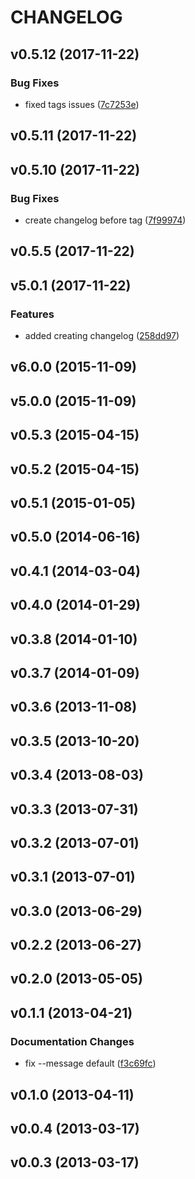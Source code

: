 # CHANGELOG



## v0.5.12 (2017-11-22)

### Bug Fixes
- fixed tags issues ([7c7253e](https://bitbucket.org/panorays/bumpversion/commits/7c7253e))









## v0.5.11 (2017-11-22)









## v0.5.10 (2017-11-22)

### Bug Fixes
- create changelog before tag ([7f99974](https://bitbucket.org/panorays/bumpversion/commits/7f99974))









## v0.5.5 (2017-11-22)









## v5.0.1 (2017-11-22)


### Features
- added creating changelog ([258dd97](https://bitbucket.org/panorays/bumpversion/commits/258dd97))








## v6.0.0 (2015-11-09)









## v5.0.0 (2015-11-09)









## v0.5.3 (2015-04-15)









## v0.5.2 (2015-04-15)









## v0.5.1 (2015-01-05)









## v0.5.0 (2014-06-16)









## v0.4.1 (2014-03-04)









## v0.4.0 (2014-01-29)









## v0.3.8 (2014-01-10)









## v0.3.7 (2014-01-09)









## v0.3.6 (2013-11-08)









## v0.3.5 (2013-10-20)









## v0.3.4 (2013-08-03)









## v0.3.3 (2013-07-31)









## v0.3.2 (2013-07-01)









## v0.3.1 (2013-07-01)









## v0.3.0 (2013-06-29)









## v0.2.2 (2013-06-27)









## v0.2.0 (2013-05-05)









## v0.1.1 (2013-04-21)





### Documentation Changes
- fix --message default ([f3c69fc](https://bitbucket.org/panorays/bumpversion/commits/f3c69fc))





## v0.1.0 (2013-04-11)









## v0.0.4 (2013-03-17)









## v0.0.3 (2013-03-17)









